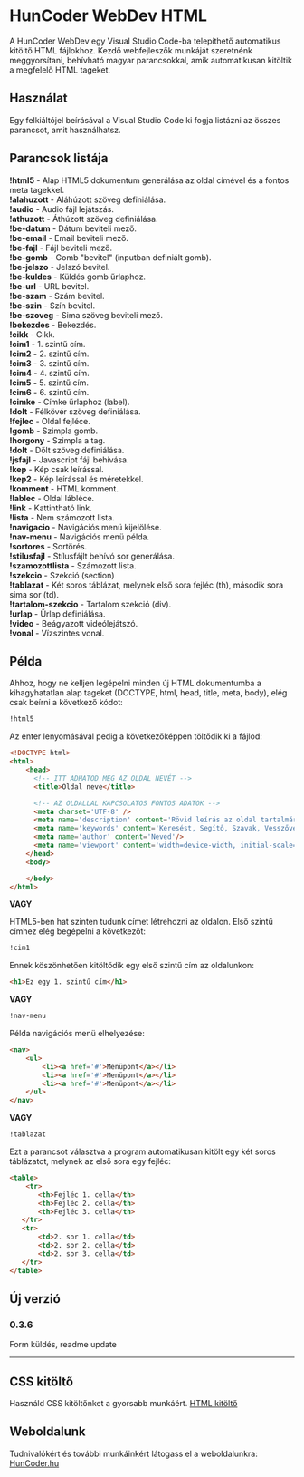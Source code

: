 # HunCoder WebDev HTML

A HunCoder WebDev egy Visual Studio Code-ba telepíthető automatikus kitöltő HTML fájlokhoz. Kezdő webfejleszők munkáját szeretnénk meggyorsítani, behívható magyar parancsokkal, amik automatikusan kitöltik a megfelelő HTML tageket.

## Használat

Egy felkiáltójel beírásával a Visual Studio Code ki fogja listázni az összes parancsot, amit használhatsz.

## Parancsok listája

**!html5** - Alap HTML5 dokumentum generálása az oldal címével és a fontos meta tagekkel.  
**!alahuzott** - Aláhúzott szöveg definiálása.  
**!audio** - Audio fájl lejátszás.  
**!athuzott** - Áthúzott szöveg definiálása.  
**!be-datum** - Dátum beviteli mező.  
**!be-email** - Email beviteli mező.  
**!be-fajl** - Fájl beviteli mező.  
**!be-gomb** - Gomb "bevitel" (inputban definiált gomb).  
**!be-jelszo** - Jelszó bevitel.  
**!be-kuldes** - Küldés gomb űrlaphoz.  
**!be-url** - URL bevitel.  
**!be-szam** - Szám bevitel.  
**!be-szin** - Szín bevitel.  
**!be-szoveg** - Sima szöveg beviteli mező.  
**!bekezdes** - Bekezdés.  
**!cikk** - Cikk.  
**!cim1** - 1. szintű cím.  
**!cim2** - 2. szintű cím.  
**!cim3** - 3. szintű cím.  
**!cim4** - 4. szintű cím.  
**!cim5** - 5. szintű cím.  
**!cim6** - 6. szintű cím.  
**!cimke** - Címke űrlaphoz (label).  
**!dolt** - Félkövér szöveg definiálása.  
**!fejlec** - Oldal fejléce.  
**!gomb** - Szimpla gomb.  
**!horgony** - Szimpla a tag.  
**!dolt** - Dőlt szöveg definiálása.  
**!jsfajl** - Javascript fájl behívása.  
**!kep** - Kép csak leírással.  
**!kep2** - Kép leírással és méretekkel.  
**!komment** - HTML komment.  
**!lablec** - Oldal lábléce.  
**!link** - Kattintható link.  
**!lista** - Nem számozott lista.  
**!navigacio** - Navigációs menü kijelölése.  
**!nav-menu** - Navigációs menü példa.  
**!sortores** - Sortörés.  
**!stilusfajl** - Stílusfájlt behívó sor generálása.  
**!szamozottlista** - Számozott lista.  
**!szekcio** - Szekció (section)  
**!tablazat** - Két soros táblázat, melynek első sora fejléc (th), második sora sima sor (td).  
**!tartalom-szekcio** - Tartalom szekció (div).  
**!urlap** - Űrlap definiálása.  
**!video** - Beágyazott videólejátszó.  
**!vonal** - Vízszintes vonal.

## Példa

Ahhoz, hogy ne kelljen legépelni minden új HTML dokumentumba a kihagyhatatlan alap tageket (DOCTYPE, html, head,
title, meta, body), elég csak beírni a következő kódot:

```html
!html5
```

Az enter lenyomásával pedig a következőképpen töltődik ki a fájlod:

```html
<!DOCTYPE html>
<html>
    <head>
      <!-- ITT ADHATOD MEG AZ OLDAL NEVÉT -->
      <title>Oldal neve</title>

      <!-- AZ OLDALLAL KAPCSOLATOS FONTOS ADATOK -->
      <meta charset='UTF-8' />
      <meta name='description' content='Rövid leírás az oldal tartalmáról'/>
      <meta name='keywords' content='Keresést, Segítő, Szavak, Vesszővel, Elválasztva'/>
      <meta name='author' content='Neved'/>
      <meta name='viewport' content='width=device-width, initial-scale=1.0'/>
    </head>
    <body>

    </body>
</html>
```

**VAGY**

HTML5-ben hat szinten tudunk címet létrehozni az oldalon. Első szintű címhez elég begépelni a következőt:

~~~html
!cim1
~~~

Ennek köszönhetően kitöltődik egy első szintű cím az oldalunkon:

~~~html
<h1>Ez egy 1. szintű cím</h1>
~~~

**VAGY**

~~~html
!nav-menu
~~~

Példa navigációs menü elhelyezése:

~~~html
<nav>
    <ul>
        <li><a href='#'>Menüpont</a></li>
        <li><a href='#'>Menüpont</a></li>
        <li><a href='#'>Menüpont</a></li>
    </ul>
</nav>
~~~


**VAGY**

~~~html
!tablazat
~~~

Ezt a parancsot választva a program automatikusan kitölt egy két soros táblázatot, melynek az első sora egy fejléc:

~~~html
<table>
    <tr>
       <th>Fejléc 1. cella</th>
       <th>Fejléc 2. cella</th>
       <th>Fejléc 3. cella</th>
   </tr>
   <tr>
       <td>2. sor 1. cella</td>
       <td>2. sor 2. cella</td>
       <td>2. sor 3. cella</td>
   </tr>
</table>
~~~

## Új verzió

### 0.3.6

Form küldés, readme update

---

## CSS kitöltő

Használd CSS kitöltőnket a gyorsabb munkáért. [HTML kitöltő](https://marketplace.visualstudio.com/items?itemName=HunCoder.huncoder-webdev-css)

## Weboldalunk

Tudnivalókért és további munkáinkért látogass el a weboldalunkra: [HunCoder.hu](http://huncoder.hu)